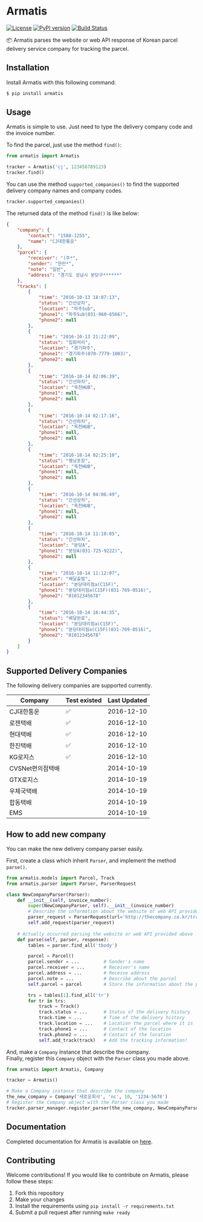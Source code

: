 # Armatis

[![License](https://img.shields.io/badge/License-BSD%202--Clause-blue.svg)](https://opensource.org/licenses/BSD-2-Clause)
[![PyPI version](https://badge.fury.io/py/armatis.svg)](https://badge.fury.io/py/armatis)
[![Build Status](https://travis-ci.com/iBluemind/armatis.svg?token=kCLzatyPXGgAKL1Y4CvM&branch=master)](https://travis-ci.com/iBluemind/armatis)

:package: Armatis parses the website or web API response of Korean parcel delivery service company for tracking the parcel.


## Installation

Install Armatis with this following command:

```sh
$ pip install armatis
```


## Usage

Armatis is simple to use. Just need to type the delivery company code and the invoice number.

To find the parcel, just use the method ```find()```:

```python
from armatis import Armatis

tracker = Armatis('cj', 123456789123)
tracker.find()
```

You can use the method ```supported_companies()``` to find the supported delivery company names and company codes.

```python
tracker.supported_companies()

```

The returned data of the method ```find()``` is like below:

```json
{
	"company": {
		"contact": "1588-1255",
		"name": "CJ대한통운"
	}, 
	"parcel": {
		"receiver": "(주*",
		"sender": "한만*",
		"note": "일반",
		"address": "경기도 성남시 분당구******"
	},
	"tracks": [
		{
			"time": "2016-10-13 18:07:13",
			"status": "간선상차",
			"location": "파주Sub",
			"phone1": "파주Sub(031-960-6566)",
			"phone2": null
		},
		{
			"time": "2016-10-13 21:22:09",
			"status": "집화처리",
			"location": "경기파주",
			"phone1": "경기파주(070-7779-1003)",
			"phone2": null
		},
		{
			"time": "2016-10-14 02:06:39",
			"status": "간선하차",
			"location": "옥천HUB",
			"phone1": null,
			"phone2": null
		}, 
		{
			"time": "2016-10-14 02:17:16",
			"status": "간선하차",
			"location": "옥천HUB",
			"phone1": null,
			"phone2": null
		}, 
		{
			"time": "2016-10-14 02:25:10",
			"status": "행낭포장",
			"location": "옥천HUB",
			"phone1": null,
			"phone2": null
		}, 
		{
			"time": "2016-10-14 04:06:49",
			"status": "간선상차",
			"location": "옥천HUB",
			"phone1": null,
			"phone2": null
		},
		{
			"time": "2016-10-14 11:10:05",
			"status": "간선하차",
			"location": "분당A",
			"phone1": "분당A(031-725-9222)",
			"phone2": null
		},
		{
			"time": "2016-10-14 11:12:07",
			"status": "배달출발",
			"location": "분당대리점a(C15F)",
			"phone1": "분당대리점a(C15F)(031-769-0516)",
			"phone2": "01012345678"
		},
		{
			"time": "2016-10-14 16:44:35",
			"status": "배달완료",
			"location": "분당대리점a(C15F)",
			"phone1": "분당대리점a(C15F)(031-769-0516)",
			"phone2": "01012345678"
		}
	]
}
```


## Supported Delivery Companies

The following delivery companies are supported currently.

Company | Test existed | Last Updated
---- | ---- | ----
CJ대한통운 | :white_check_mark: | 2016-12-10  
로젠택배 | :white_check_mark: | 2016-12-10  
현대택배 | :white_check_mark: | 2016-12-10  
한진택배 | :white_check_mark: | 2016-12-10  
KG로지스 | :white_check_mark: | 2016-12-10  
CVSNet편의점택배 | | 2014-10-19  
GTX로지스 | | 2014-10-19  
우체국택배 | | 2014-10-19  
합동택배 | | 2014-10-19  
EMS | | 2014-10-19  


## How to add new company

You can make the new delivery company parser easily.

First, create a class which inherit ```Parser```, and implement the method ```parse()```.

```python
from armatis.models import Parcel, Track
from armatis.parser import Parser, ParserRequest

class NewCompanyParser(Parser):
    def __init__(self, invoice_number):
        super(NewCompanyParser, self).__init__(invoice_number)
        # Describe the information about the website or web API provided by the delivery company 
        parser_request = ParserRequest(url='http://thecompany.co.kr/tracking?invno=%s' % self.invoice_number)
        self.add_request(parser_request)
        
    # Actually occurred parsing the website or web API provided above 
    def parse(self, parser, response):
        tables = parser.find_all('tbody')

        parcel = Parcel()
        parcel.sender = ...         # Sender's name
        parcel.receiver = ...       # Receiver's name
        parcel.address = ...        # Receive address
        parcel.note = ...           # Describe about the parcel
        self.parcel = parcel        # Store the information about the parcel!

        trs = tables[1].find_all('tr')
        for tr in trs:
            track = Track()
            track.status = ...      # Status of the delivery history
            track.time = ...        # Time of the delivery history
            track.location = ...    # Location the parcel where it is 
            track.phone1 = ...      # Contact of the location
            track.phone2 = ...      # Contact of the location
            self.add_track(track)   # Add the tracking information!
```

And, make a ```Company``` instance that describe the company.   
Finally, register this ```Company``` object with the ```Parser``` class you made above.

```python
from armatis import Armatis, Company

tracker = Armatis()

# Make a Company instance that describe the company
the_new_company = Company('새로운회사', 'nc', 10, '1234-5678')
# Register the Company object with the Parser class you made
tracker.parser_manager.register_parser(the_new_company, NewCompanyParser)
```


## Documentation

Completed documentation for Armatis is available on [here](https://ibluemind.github.io/armatis).


## Contributing

Welcome contributions! If you would like to contribute on Armatis, please
follow these steps:

1. Fork this repository
2. Make your changes
3. Install the requirements using `pip install -r requirements.txt`
4. Submit a pull request after running `make ready`

